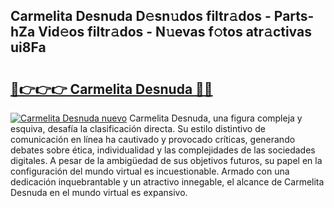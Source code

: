 ## Carmelita Desnuda D𝚎sn𝚞dos filtr𝚊dos - Parts-hZa Vid𝚎os filtr𝚊dos - N𝚞evas f𝚘tos atr𝚊ctivas ui8Fa

# <h2><a href="http://mb0x8yy.tromn.icu/?c=Carmelita+Desnuda">🔗👉👉👉 Carmelita Desnuda 🔗🔗</a></h2>

[![Carmelita Desnuda nuevo](https://i.imgur.com/pEAQMta.gif)](http://mb0x8yy.tromn.icu/?c=Carmelita+Desnuda)
Carmelita Desnuda, una figura compleja y esquiva, desafía la clasificación directa. Su estilo distintivo de comunicación en línea ha cautivado y provocado críticas, generando debates sobre ética, individualidad y las complejidades de las sociedades digitales. A pesar de la ambigüedad de sus objetivos futuros, su papel en la configuración del mundo virtual es incuestionable. Armado con una dedicación inquebrantable y un atractivo innegable, el alcance de Carmelita Desnuda en el mundo virtual es expansivo.
